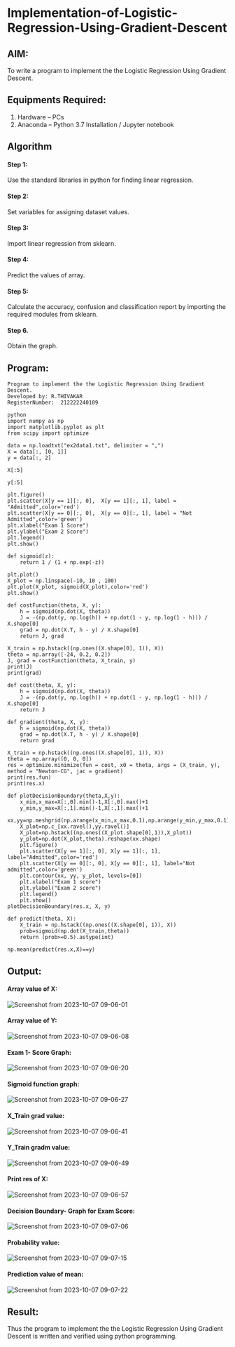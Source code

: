 # Implementation-of-Logistic-Regression-Using-Gradient-Descent

## AIM:
To write a program to implement the the Logistic Regression Using Gradient Descent.

## Equipments Required:
1. Hardware – PCs
2. Anaconda – Python 3.7 Installation / Jupyter notebook

## Algorithm
#### Step 1:
Use the standard libraries in python for finding linear regression.

#### Step 2:
Set variables for assigning dataset values.

#### Step 3:
Import linear regression from sklearn.

#### Step 4:
Predict the values of array.

#### Step 5:
Calculate the accuracy, confusion and classification report by importing the required modules from sklearn.

#### Step 6.
Obtain the graph.
## Program:
```
Program to implement the the Logistic Regression Using Gradient Descent.
Developed by: R.THIVAKAR
RegisterNumber:  212222240109
```
```
python
import numpy as np
import matplotlib.pyplot as plt
from scipy import optimize

data = np.loadtxt("ex2data1.txt", delimiter = ",")
X = data[:, [0, 1]]
y = data[:, 2]

X[:5]

y[:5]

plt.figure()
plt.scatter(X[y == 1][:, 0],  X[y == 1][:, 1], label = "Admitted",color='red')
plt.scatter(X[y == 0][:, 0],  X[y == 0][:, 1], label = "Not Admitted",color='green')
plt.xlabel("Exam 1 Score")
plt.ylabel("Exam 2 Score")
plt.legend()
plt.show()

def sigmoid(z):
    return 1 / (1 + np.exp(-z))

plt.plot()
X_plot = np.linspace(-10, 10 , 100)
plt.plot(X_plot, sigmoid(X_plot),color='red')
plt.show()

def costFunction(theta, X, y):
    h = sigmoid(np.dot(X, theta))
    J = -(np.dot(y, np.log(h)) + np.dot(1 - y, np.log(1 - h))) / X.shape[0]
    grad = np.dot(X.T, h - y) / X.shape[0]
    return J, grad

X_train = np.hstack((np.ones((X.shape[0], 1)), X))
theta = np.array([-24, 0.2, 0.2])
J, grad = costFunction(theta, X_train, y)
print(J)
print(grad)

def cost(theta, X, y):
    h = sigmoid(np.dot(X, theta))
    J = -(np.dot(y, np.log(h)) + np.dot(1 - y, np.log(1 - h))) / X.shape[0]
    return J

def gradient(theta, X, y):
    h = sigmoid(np.dot(X, theta))
    grad = np.dot(X.T, h - y) / X.shape[0]
    return grad

X_train = np.hstack((np.ones((X.shape[0], 1)), X))
theta = np.array([0, 0, 0])
res = optimize.minimize(fun = cost, x0 = theta, args = (X_train, y), method = "Newton-CG", jac = gradient)
print(res.fun)
print(res.x)

def plotDecisionBoundary(theta,X,y):
    x_min,x_max=X[:,0].min()-1,X[:,0].max()+1
    y_min,y_max=X[:,1].min()-1,X[:,1].max()+1
    xx,yy=np.meshgrid(np.arange(x_min,x_max,0.1),np.arange(y_min,y_max,0.1))
    X_plot=np.c_[xx.ravel(),yy.ravel()]
    X_plot=np.hstack((np.ones((X_plot.shape[0],1)),X_plot))
    y_plot=np.dot(X_plot,theta).reshape(xx.shape)
    plt.figure()
    plt.scatter(X[y == 1][:, 0], X[y == 1][:, 1], label="Admitted",color='red')
    plt.scatter(X[y == 0][:, 0], X[y == 0][:, 1], label="Not admitted",color='green')
    plt.contour(xx, yy, y_plot, levels=[0])
    plt.xlabel("Exam 1 score")
    plt.ylabel("Exam 2 score")
    plt.legend()
    plt.show()
plotDecisionBoundary(res.x, X, y)

def predict(theta, X):
    X_train = np.hstack((np.ones((X.shape[0], 1)), X))
    prob=sigmoid(np.dot(X_train,theta))
    return (prob>=0.5).astype(int)

np.mean(predict(res.x,X)==y)
```
## Output:
#### Array value of X:

![Screenshot from 2023-10-07 09-06-01](https://github.com/Gchethankumar/-Implementation-of-Logistic-Regression-Using-Gradient-Descent/assets/118348224/19a6306d-bc01-42a0-a7de-6eabab6b0c34)

#### Array value of Y:

![Screenshot from 2023-10-07 09-06-08](https://github.com/Gchethankumar/-Implementation-of-Logistic-Regression-Using-Gradient-Descent/assets/118348224/e63b1338-7482-4ef8-bb8f-9dd4607e4043)


#### Exam 1- Score Graph:

![Screenshot from 2023-10-07 09-06-20](https://github.com/Gchethankumar/-Implementation-of-Logistic-Regression-Using-Gradient-Descent/assets/118348224/f63d2b28-11b5-4e84-9f2c-bd6e50cb4a56)


#### Sigmoid function graph:

![Screenshot from 2023-10-07 09-06-27](https://github.com/Gchethankumar/-Implementation-of-Logistic-Regression-Using-Gradient-Descent/assets/118348224/39ed6837-31d3-4558-a39e-b1e4f958481a)


#### X_Train grad value:

![Screenshot from 2023-10-07 09-06-41](https://github.com/Gchethankumar/-Implementation-of-Logistic-Regression-Using-Gradient-Descent/assets/118348224/2ed3471e-3c1a-4e45-a948-fe6ff069798c)


#### Y_Train gradm value:

![Screenshot from 2023-10-07 09-06-49](https://github.com/Gchethankumar/-Implementation-of-Logistic-Regression-Using-Gradient-Descent/assets/118348224/7b4015ec-4ac5-461e-b612-95d6d97fe954)


#### Print res of X:

![Screenshot from 2023-10-07 09-06-57](https://github.com/Gchethankumar/-Implementation-of-Logistic-Regression-Using-Gradient-Descent/assets/118348224/c66094d1-0a3a-4f66-a7ad-581cbab9a527)


#### Decision Boundary- Graph for Exam Score:

![Screenshot from 2023-10-07 09-07-06](https://github.com/Gchethankumar/-Implementation-of-Logistic-Regression-Using-Gradient-Descent/assets/118348224/1503ee01-7567-4f41-b9f8-a4dd69b50a95)


#### Probability value:

![Screenshot from 2023-10-07 09-07-15](https://github.com/Gchethankumar/-Implementation-of-Logistic-Regression-Using-Gradient-Descent/assets/118348224/4c971759-c41d-4998-80c6-f9eff75c1c9b)


#### Prediction value of mean:

![Screenshot from 2023-10-07 09-07-22](https://github.com/Gchethankumar/-Implementation-of-Logistic-Regression-Using-Gradient-Descent/assets/118348224/eb30b702-246d-4d97-8d6f-4d4fddf1d96c)

## Result:
Thus the program to implement the the Logistic Regression Using Gradient Descent is written and verified using python programming.
